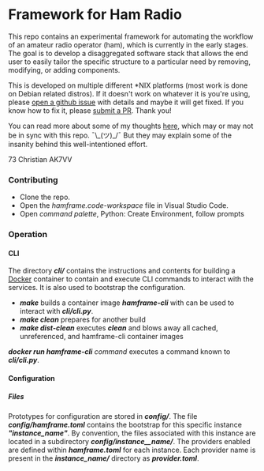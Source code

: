 # Framework for Ham Radio

This repo contains an experimental framework for automating the workflow of an amateur radio operator (ham), which is currently in the early stages. The goal is to develop a disaggregated software stack that allows the end user to easily tailor the specific structure to a particular need by removing, modifying, or adding components.

This is developed on multiple different \*NIX platforms (most work is done on Debian related distros).  If it doesn't work on whatever it is you're using, please [open a github issue](https://github.com/ckuhtz/hamframe/issues) with details and maybe it will get fixed.  If you know how to fix it, please [submit a PR](https://github.com/ckuhtz/hamframe/pulls). Thank you!

You can read more about some of my thoughts [here](https://holdmybeer.io/2024/06/04/ham-stack-modernizing-the-wheel/), which may or may not be in sync with this repo. ¯\\\_(ツ)\_/¯ But they may explain some of the insanity behind this well-intentioned effort.

73 Christian AK7VV

### Contributing

- Clone the repo.
- Open the _hamframe.code-workspace_ file in Visual Studio Code.
- Open _command palette_, Python: Create Environment, follow prompts

### Operation

#### CLI

The directory ___cli/___ contains the instructions and contents for building a [Docker](https://docker.io) container to contain and execute CLI commands to interact with the services.  It is also used to bootstrap the configuration.

- ___make___ builds a container image ___hamframe-cli___ with can be used to interact with ___cli/cli.py___.
- ___make clean___ prepares for another build
- ___make dist-clean___ executes ___clean___ and blows away all cached, unreferenced, and hamframe-cli container images

___docker run hamframe-cli___ _command_ executes a command known to ___cli/cli.py___.

#### Configuration

##### Files 

Prototypes for configuration are stored in ___config/___. The file ___config/hamframe.toml___ contains the bootstrap for this specific instance ___"instance_name"___. By convention, the files associated with this instance are located in a subdirectory ___config/instance__name/___. The providers enabled are defined within ___hamframe.toml___ for each instance.  Each provider name is present in the ___instance_name/___ directory as ___provider.toml___.
